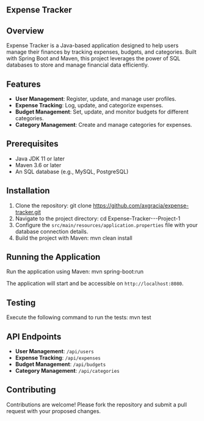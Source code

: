 ## Expense Tracker

## Overview
Expense Tracker is a Java-based application designed to help users manage their finances by tracking expenses, budgets, and categories. Built with Spring Boot and Maven, this project leverages the power of SQL databases to store and manage financial data efficiently.

## Features
- **User Management**: Register, update, and manage user profiles.
- **Expense Tracking**: Log, update, and categorize expenses.
- **Budget Management**: Set, update, and monitor budgets for different categories.
- **Category Management**: Create and manage categories for expenses.

## Prerequisites
- Java JDK 11 or later
- Maven 3.6 or later
- An SQL database (e.g., MySQL, PostgreSQL)

## Installation
1. Clone the repository: git clone https://github.com/axgracia/expense-tracker.git
2. Navigate to the project directory:  cd Expense-Tracker---Project-1
3. Configure the `src/main/resources/application.properties` file with your database connection details.
4. Build the project with Maven: mvn clean install

## Running the Application
Run the application using Maven: mvn spring-boot:run

The application will start and be accessible on `http://localhost:8080`.

## Testing
Execute the following command to run the tests: mvn test

## API Endpoints
- **User Management**: `/api/users`
- **Expense Tracking**: `/api/expenses`
- **Budget Management**: `/api/budgets`
- **Category Management**: `/api/categories`

## Contributing
Contributions are welcome! Please fork the repository and submit a pull request with your proposed changes.


